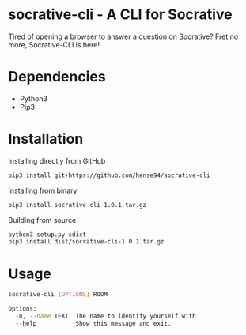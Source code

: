 # socrative-cli - A CLI for Socrative

Tired of opening a browser to answer a question on Socrative? Fret no more, Socrative-CLI is here!

# Dependencies
- Python3
- Pip3

# Installation
Installing directly from GitHub
```bash
pip3 install git+https://github.com/hense94/socrative-cli
```

Installing from binary
```bash
pip3 install socrative-cli-1.0.1.tar.gz
```

Building from source
```bash
python3 setup.py sdist
pip3 install dist/socrative-cli-1.0.1.tar.gz
```

# Usage

```bash
socrative-cli [OPTIONS] ROOM
```

```bash
Options:
  -n, --name TEXT  The name to identify yourself with
  --help           Show this message and exit.
```
